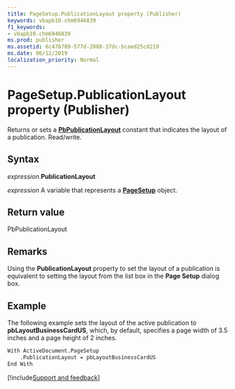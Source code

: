 ```yaml
---
title: PageSetup.PublicationLayout property (Publisher)
keywords: vbapb10.chm6946839
f1_keywords:
- vbapb10.chm6946839
ms.prod: publisher
ms.assetid: 6c476789-577d-2088-37dc-bcaed25cd219
ms.date: 06/12/2019
localization_priority: Normal
---
```



# PageSetup.PublicationLayout property (Publisher)

Returns or sets a **[PbPublicationLayout](Publisher.pbpublicationlayout.md)** constant that indicates the layout of a publication. Read/write.


## Syntax

_expression_.**PublicationLayout**

_expression_ A variable that represents a **[PageSetup](Publisher.PageSetup.md)** object.


## Return value

PbPublicationLayout


## Remarks

Using the **PublicationLayout** property to set the layout of a publication is equivalent to setting the layout from the list box in the **Page Setup** dialog box.


## Example

The following example sets the layout of the active publication to **pbLayoutBusinessCardUS**, which, by default, specifies a page width of 3.5 inches and a page height of 2 inches.

```vb
With ActiveDocument.PageSetup
    .PublicationLayout = pbLayoutBusinessCardUS
End With

```


[!include[Support and feedback](~/includes/feedback-boilerplate.md)]